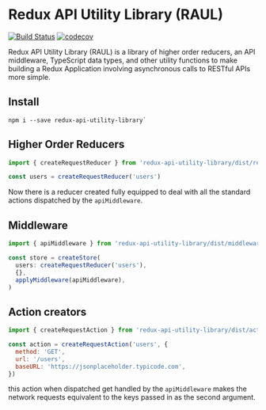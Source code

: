 # Redux API Utility Library (RAUL)

[![Build Status](https://travis-ci.org/sakoh/redux-api-utility-library.svg?branch=master)](https://travis-ci.org/sakoh/redux-api-utility-library)
[![codecov](https://codecov.io/gh/sakoh/redux-api-utility-library/branch/master/graph/badge.svg)](https://codecov.io/gh/sakoh/redux-api-utility-library)

Redux API Utility Library (RAUL) is a library of higher order reducers, an API middleware, TypeScript data types,
and other utility functions to make building a Redux Application involving asynchronous calls to RESTful APIs
more simple.

## Install

```
npm i --save redux-api-utility-library`
```

## Higher Order Reducers

```js
import { createRequestReducer } from 'redux-api-utility-library/dist/reducers'

const users = createRequestReducer('users')
```

Now there is a reducer created fully equipped to deal with all the standard actions dispatched by the `apiMiddleware`.

## Middleware

```js
import { apiMiddleware } from 'redux-api-utility-library/dist/middleware'

const store = createStore(
  users: createRequestReducer('users'),
  {},
  applyMiddleware(apiMiddleware),
)
```

## Action creators

```js
import { createRequestAction } from 'redux-api-utility-library/dist/actions'

const action = createRequestAction('users', {
  method: 'GET',
  url: '/users',
  baseURL: 'https://jsonplaceholder.typicode.com',
})
```

this action when dispatched get handled by the `apiMiddleware` makes the network requests equivalent to the keys passed in as the second argument.
